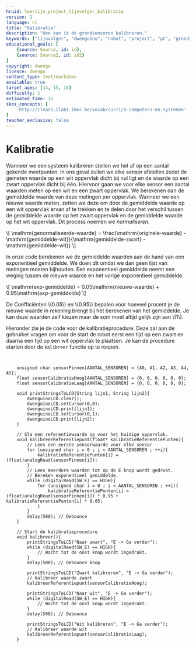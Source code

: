 ```yaml
---
hruid: leerlijn_project_lijnvolger_kalibratie
version: 1
language: nl
title: "Kalibratie"
description: "Hoe kan ik de grondsensoren kalibreren."
keywords: ["lijnvolger", "dwenguino", "robot", "project", "µC", "grondsensor", "kalibratie", "calibratie"]
educational_goals: [
    {source: Source, id: id}, 
    {source: Source2, id: id2}
]
copyright: dwengo
licence: dwengo
content_type: text/markdown
available: true
target_ages: [14, 15, 16]
difficulty: 1
estimated_time: 15
skos_concepts: [
    'http://ilearn.ilabt.imec.be/vocab/curr1/s-computers-en-systemen'
]
teacher_exclusive: false
---
```


# Kalibratie

Wanneer we een systeem kalibreren stellen we het af op een aantal gekende meetpunten. In ons geval zullen we elke sensor afstellen zodat de gemeten waarde op een wit oppervlak dicht bij nul ligt en de waarde op een zwart oppervlak dicht bij één. Hiervoor gaan we voor elke sensor een aantal waarden meten op een wit en een zwart oppervlak. We berekenen dan de gemiddelde waarde van deze metingen per oppervlak. Wanneer we een nieuwe waarde meten, zetten we deze om door de gemiddelde waarde op een wit oppervlak ervan af te trekken en te delen door het verschil tussen de gemiddelde waarde op het zwart oppervlak en de gemiddelde waarde op het wit oppervlak. Dit process noemen we *normaliseren*.

\\[
\mathrm{genormaliseerde-waarde} = \frac{\mathrm{originele-waarde} - \mathrm{gemiddelde-wit}}{\mathrm{gemiddelde-zwart} - \mathrm{gemiddelde-wit}}
\\]

In onze code berekenen we de gemiddelde waarden aan de hand van een exponentieel gemiddelde. We doen dit omdat we dan geen lijst van metingen moeten bijhouden. Een exponentieel gemiddelde neemt een weging tussen de nieuwe waarde en het vorige exponentieel gemiddelde.

\\[
\mathrm{exp-gemiddelde} = 0.05\mathrm{nieuwe-waarde} + 0.95\mathrm{exp-gemiddelde}
\\]

De Coëfficiënten \\(0.05\\) en \\(0.95\\) bepalen voor hoeveel procent je de nieuwe waarde in rekening brengt bij het berekenen van het gemiddelde. Je kan deze waarden zelf kiezen maar de som moet altijd gelijk zijn aan \\(1\\).

Hieronder zie je de code voor de kalibratieprocedure. Deze zal aan de gebruiker vragen om voor de start de robot eerst een tijd op een zwart en daarna een tijd op een wit oppervlak te plaatsen. Je kan de procedure starten door de <code class="lang-cpp">kalibreer</code> functie op te roepen.

<pre>
<code class="lang-cpp">

    unsigned char sensorPinnen[AANTAL_SENSOREN] = {A0, A1, A2, A3, A4, A5};
    float sensorCalibratieHoog[AANTAL_SENSOREN] = {0, 0, 0, 0, 0, 0};
    float sensorCalibratieLaag[AANTAL_SENSOREN] = {0, 0, 0, 0, 0, 0};

    void printStringsToLCD(String lijn1, String lijn2){
        dwenguinoLCD.clear();
        dwenguinoLCD.setCursor(0,0);
        dwenguinoLCD.print(lijn1);
        dwenguinoLCD.setCursor(0,1);
        dwenguinoLCD.print(lijn2);
    }

    // Sla een referentiewaarde op voor het huidige oppervlak.
    void kalibreerReferentiepunt(float* kalibratieReferentiePunten){
        // Lees een eerste sensorwaarde voor elke sensor
        for (unsigned char i = 0 ; i < AANTAL_SENSOREN ; ++i){
            kalibratieReferentiePunten[i] = (float)analogRead(sensorPinnen[i]);
        }
        // Lees meerdere waarden tot op de E knop wordt gedrukt. 
        // Bereken exponentieel gemiddelde.
        while (digitalRead(SW_E) == HIGH){
            for (unsigned char i = 0 ; i < AANTAL_SENSOREN ; ++i){
                kalibratieReferentiePunten[i] = (float)analogRead(sensorPinnen[i]) * 0.95 + kalibratieReferentiePunten[i] * 0.05;
            }
        }
        delay(500); // Debounce
    }

    // Start de kalibratieprocedure
    void kalibreer(){
        printStringsToLCD("Naar zwart", "E -> Ga verder");
        while (digitalRead(SW_E) == HIGH){
            // Wacht tot de oost knop wordt ingedrukt.
        }
        delay(500); // Debounce knop

        printStringsToLCD("Zwart kalibreren", "E -> Ga verder");
        // Kalibreer waarde zwart
        kalibreerReferentiepunt(sensorCalibratieHoog);

        printStringsToLCD("Naar wit", "E -> Ga verder");
        while (digitalRead(SW_E) == HIGH){
            // Wacht tot de oost knop wordt ingedrukt.
        }
        delay(500); // Debounce

        printStringsToLCD("Wit kalibreren", "E -> Ga verder");
        // Kalibreer waarde wit
        kalibreerReferentiepunt(sensorCalibratieLaag);
    }

</code>
</pre>

